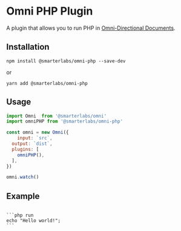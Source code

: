 # Omni PHP Plugin

A plugin that allows you to run PHP in [Omni-Directional Documents](https://github.com/smarterlabs/omni).

## Installation

```
npm install @smarterlabs/omni-php --save-dev
```

or

```
yarn add @smarterlabs/omni-php
```

## Usage

```js
import Omni  from '@smarterlabs/omni'
import omniPHP from '@smarterlabs/omni-php'

const omni = new Omni({
	input: `src`,
  output: `dist`,
  plugins: [
    omniPHP(),
  ],
})

omni.watch()
```

## Example

<pre lang='no-highlight'><code>
```php run
echo "Hello world!";
```
</code></pre>